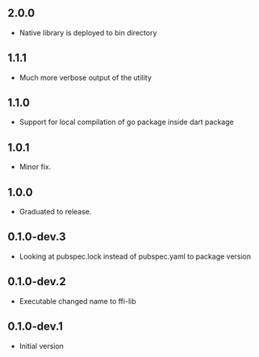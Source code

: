 ## 2.0.0

- Native library is deployed to bin directory  

## 1.1.1

- Much more verbose output of the utility

## 1.1.0

- Support for local compilation of go package inside dart package

## 1.0.1

- Minor fix.

## 1.0.0

- Graduated to release.

## 0.1.0-dev.3

- Looking at pubspec.lock instead of pubspec.yaml to package version

## 0.1.0-dev.2

- Executable changed name to ffi-lib

## 0.1.0-dev.1

- Initial version


